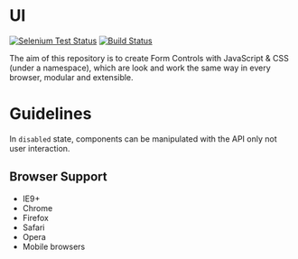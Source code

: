 # UI
[![Selenium Test Status](https://saucelabs.com/buildstatus/gdotdesign)](https://saucelabs.com/u/gdotdesign)
[![Build Status](https://travis-ci.org/gdotdesign/mui.png?branch=master)](https://travis-ci.org/gdotdesign/mui)

The aim of this repository is to create Form Controls with JavaScript & CSS (under a namespace), which are look and work the same way in every browser, modular and extensible.

# Guidelines
In `disabled` state, components can be manipulated with the API only not user interaction.


## Browser Support
* IE9+
* Chrome
* Firefox
* Safari
* Opera
* Mobile browsers
